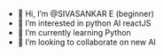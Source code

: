 - 👋 Hi, I’m @SIVASANKAR E (beginner)
- 👀 I’m interested in python AI reactJS
- 🌱 I’m currently learning Python
- 💞️ I’m looking to collaborate on new AI 


<!---
SIVASANKAR-KS/SIVASANKAR-KS is a ✨ special ✨ repository because its `README.md` (this file) appears on your GitHub profile.
You can click the Preview link to take a look at your changes.
--->

